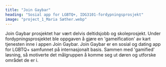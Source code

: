 ```yaml
---
title: "Join Gaybar"
heading: "Sosial app for LGBTQ+, IDG3101-fordypningsprosjekt"
image: "project_1_Maria Sæther.webp"
---
```


Join Gaybar prosjektet har vært delvis deltidsjobb og skoleprosjekt. Under fordypningsprosjektet ble oppgaven å gjøre en 'gameification' av kart tjenesten inne i appen Join Gaybar. Join Gaybar er en sosial og dating app for LGBTQ+ samfunnet på internasjonalt basis. Sammen med 'gamified' løsning, så motiverte det målgruppen å komme seg ut døren og utforske området de er i.
